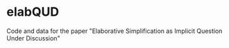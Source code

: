 # elabQUD
Code and data for the paper "Elaborative Simplification as Implicit Question Under Discussion"
